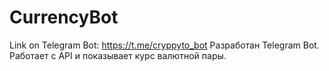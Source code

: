 # CurrencyBot
Link on Telegram Bot: https://t.me/cryppyto_bot 
Разработан Telegram Bot. 
Работает с API и показывает курс валютной пары.
